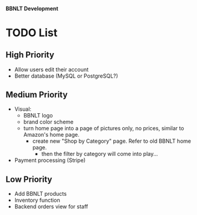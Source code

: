 #### BBNLT Development 
# TODO List

## High Priority
- Allow users edit their account
- Better database (MySQL or PostgreSQL?)


## Medium Priority
- Visual:
  - BBNLT logo
  - brand color scheme
  - turn home page into a page of pictures only, no prices, similar to Amazon's home page.
    - create new "Shop by Category" page. Refer to old BBNLT home page.
      - then the filter by category will come into play...
- Payment processing (Stripe)


## Low Priority
- Add BBNLT products 
- Inventory function
- Backend orders view for staff